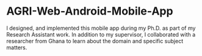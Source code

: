 # AGRI-Web-Android-Mobile-App

I designed, and implemented this mobile app during my Ph.D. as part of my Research Assistant work. In addition to my supervisor, I collaborated with a researcher from Ghana to learn about the domain and specific subject matters.   
